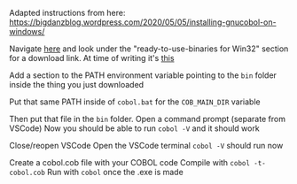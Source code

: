 Adapted instructions from here: https://bigdanzblog.wordpress.com/2020/05/05/installing-gnucobol-on-windows/

Navigate [here](https://sourceforge.net/projects/gnucobol/files/gnucobol/nightly_snapshots/) and look under the "ready-to-use-binaries for Win32" section for a download link. At time of writing it's [this](https://ci.appveyor.com/api/projects/GitMensch/gnucobol-3-x-win32-posix/artifacts/gnucobol-3.3-dev-MinGW-binaries%20(debug).zip?job=Environment:%20BUILD_TYPE=MSYS,%20BUILD_BIN=C:\MinGW\msys\1.0\bin)


Add a section to the PATH environment variable pointing to the `bin` folder inside the thing you just downloaded

Put that same PATH inside of `cobol.bat` for the `COB_MAIN_DIR` variable

Then put that file in the `bin` folder.
Open a command prompt (separate from VSCode)
Now you should be able to run `cobol -V` and it should work

Close/reopen VSCode
Open the VSCode terminal
`cobol -V` should run now

Create a cobol.cob file with your COBOL code
Compile with `cobol -t- cobol.cob`
Run with `cobol` once the .exe is made
